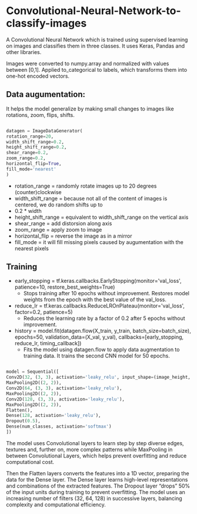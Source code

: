 # Convolutional-Neural-Network-to-classify-images
A Convolutional Neural Network which is trained using supervised learning on images and classifies them in three classes. It uses Keras, Pandas and other libraries.

Images were converted to numpy.array and normalized with values between [0,1].
Applied to_categorical to labels, which transforms them into one-hot encoded vectors.

## Data augumentation:
It helps the model generalize by making small changes to images like rotations, zoom, flips, shifts.

```python

datagen = ImageDataGenerator(
rotation_range=20,
width_shift_range=0.2,
height_shift_range=0.2,
shear_range=0.2,
zoom_range=0.2,
horizontal_flip=True,
fill_mode='nearest'
)

```

- rotation_range = randomly rotate images up to 20 degrees (counter)clockwise
- width_shift_range = because not all of the content of images is centered, we do random shifts up to
- 0.2 * width
- height_shift_range = equivalent to width_shift_range on the vertical axis
- shear_range = add distorsion along axis
- zoom_range = apply zoom to image
- horizontal_flip = reverse the image as in a mirror
- fill_mode = it will fill missing pixels caused by augumentation with the nearest pixels

## Training
- early_stopping = tf.keras.callbacks.EarlyStopping(monitor='val_loss', patience=10, restore_best_weights=True)
  - Stops training after 10 epochs without improvement. Restores model weights from the epoch with the best value of the val_loss.
- reduce_lr = tf.keras.callbacks.ReduceLROnPlateau(monitor='val_loss', factor=0.2, patience=5)
  - Reduces the learning rate by a factor of 0.2 after 5 epochs without improvement.
- history = model.fit(datagen.flow(X_train, y_train, batch_size=batch_size), epochs=50, validation_data=(X_val, y_val), callbacks=[early_stopping, reduce_lr, timing_callback])
  - Fits the model using datagen.flow to apply data augmentation to training data. It trains the second CNN model for 50 epochs.

```python

model = Sequential([
Conv2D(32, (3, 3), activation='leaky_relu', input_shape=(image_height, image_width, 3)),
MaxPooling2D((2, 2)),
Conv2D(64, (3, 3), activation='leaky_relu'),
MaxPooling2D((2, 2)),
Conv2D(128, (3, 3), activation='leaky_relu'),
MaxPooling2D((2, 2)),
Flatten(),
Dense(128, activation='leaky_relu'),
Dropout(0.5),
Dense(num_classes, activation='softmax')
])

```

The model uses Convolutional layers to learn step by step diverse edges, textures and, further on,
more complex patterns while MaxPooling in between Convolutional Layers, which helps prevent
overfitting and reduce computational cost.

Then the Flatten layers converts the features into a 1D vector, preparing the data for the Dense
layer. The Dense layer learns high-level representations and combinations of the extracted features.
The Dropout layer “drops” 50% of the input units during training to prevent overfitting.
The model uses an increasing number of filters (32, 64, 128) in successive layers, balancing
complexity and computational efficiency.
